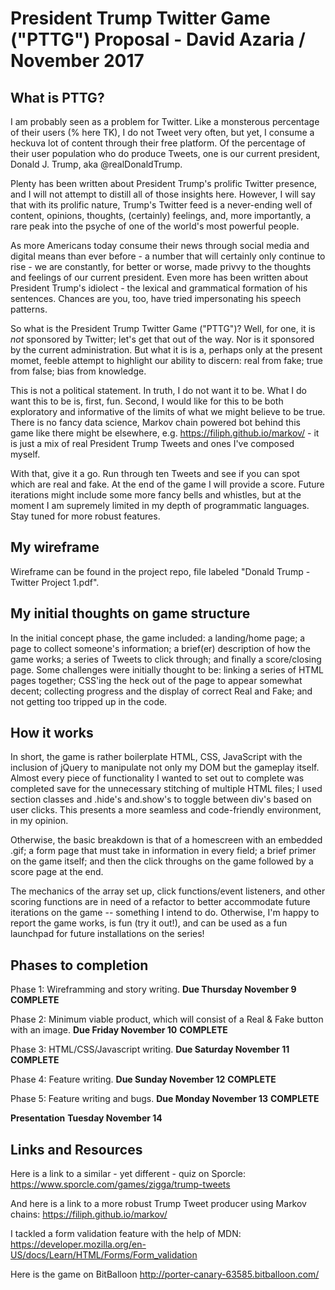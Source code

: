 # President Trump Twitter Game ("PTTG") Proposal - David Azaria / November 2017

## What is PTTG?

I am probably seen as a problem for Twitter. Like a monsterous percentage of their users (% here TK), I do not Tweet very often, but yet, I consume a heckuva lot of content through their free platform. Of the percentage of their user population who do produce Tweets, one is our current president, Donald J. Trump, aka @realDonaldTrump. 

Plenty has been written about President Trump's prolific Twitter presence, and I will not attempt to distill all of those insights here. However, I will say that with its prolific nature, Trump's Twitter feed is a never-ending well of content, opinions, thoughts, (certainly) feelings, and, more importantly, a rare peak into the psyche of one of the world's most powerful people. 

As more Americans today consume their news through social media and digital means than ever before - a number that will certainly only continue to rise - we are constantly, for better or worse, made privvy to the thoughts and feelings of our current president. Even more has been written about President Trump's idiolect - the lexical and grammatical formation of his sentences. Chances are you, too, have tried impersonating his speech patterns. 

So what is the President Trump Twitter Game ("PTTG")? Well, for one, it is _not_ sponsored by Twitter; let's get that out of the way. Nor is it sponsored by the current administration. But what it is is a, perhaps only at the present momet, feeble attempt to highlight our ability to discern: real from fake; true from false; bias from knowledge. 

This is not a political statement. In truth, I do not want it to be. What I do want this to be is, first, fun. Second, I would like for this to be both exploratory and informative of the limits of what we might believe to be true. There is no fancy data science, Markov chain powered bot behind this game like there might be elsewhere, e.g. https://filiph.github.io/markov/ - it is just a mix of real President Trump Tweets and ones I've composed myself. 

With that, give it a go. Run through ten Tweets and see if you can spot which are real and fake. At the end of the game I will provide a score. Future iterations might include some more fancy bells and whistles, but at the moment I am supremely limited in my depth of programmatic languages. Stay tuned for more robust features.   

## My wireframe

Wireframe can be found in the project repo, file labeled "Donald Trump - Twitter Project 1.pdf".

## My initial thoughts on game structure

In the initial concept phase, the game included: a landing/home page; a page to collect someone's information; a brief(er) description of how the game works; a series of Tweets to click through; and finally a score/closing page. Some challenges were initially thought to be: linking a series of HTML pages together; CSS'ing the heck out of the page to appear somewhat decent; collecting progress and the display of correct Real and Fake; and not getting too tripped up in the code. 

## How it works

In short, the game is rather boilerplate HTML, CSS, JavaScript with the inclusion of jQuery to manipulate not only my DOM but the gameplay itself. Almost every piece of functionality I wanted to set out to complete was completed save for the unnecessary stitching of multiple HTML files; I used section classes and .hide's and.show's to toggle between div's based on user clicks. This presents a more seamless and code-friendly environment, in my opinion.

Otherwise, the basic breakdown is that of a homescreen with an embedded .gif; a form page that must take in information in every field; a brief primer on the game itself; and then the click throughs on the game followed by a score page at the end. 

The mechanics of the array set up, click functions/event listeners, and other scoring functions are in need of a refactor to better accommodate future iterations on the game -- something I intend to do. Otherwise, I'm happy to report the game works, is fun (try it out!), and can be used as a fun launchpad for future installations on the series!

## Phases to completion

Phase 1: Wireframming and story writing. **Due Thursday November 9** **COMPLETE**

Phase 2: Minimum viable product, which will consist of a Real & Fake button with an image. **Due Friday November 10** **COMPLETE**

Phase 3: HTML/CSS/Javascript writing. **Due Saturday November 11** **COMPLETE**

Phase 4: Feature writing. **Due Sunday November 12** **COMPLETE**

Phase 5: Feature writing and bugs. **Due Monday November 13** **COMPLETE**

**Presentation** **Tuesday November 14**

## Links and Resources

Here is a link to a similar - yet different - quiz on Sporcle: https://www.sporcle.com/games/zigga/trump-tweets

And here is a link to a more robust Trump Tweet producer using Markov chains: https://filiph.github.io/markov/

I tackled a form validation feature with the help of MDN: https://developer.mozilla.org/en-US/docs/Learn/HTML/Forms/Form_validation

Here is the game on BitBalloon http://porter-canary-63585.bitballoon.com/
